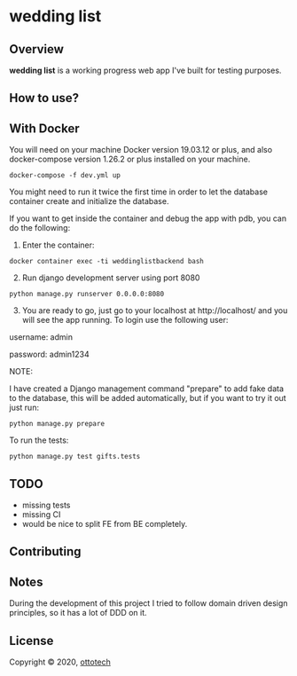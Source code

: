 wedding list
=========

## Overview

**wedding list** is a working progress web app I've built for testing purposes. 

## How to use?
## With Docker
You will need on your machine Docker version 19.03.12 or plus,
and also docker-compose version 1.26.2 or plus installed on your machine.

```
docker-compose -f dev.yml up 
```

You might need to run it twice the first time in order to let the database container
create and initialize the database.

If you want to get inside the container and debug the app with pdb, 
you can do the following:

1) Enter the container:

`docker container exec -ti weddinglistbackend bash`

2) Run django development server using port 8080

`python manage.py runserver 0.0.0.0:8080`

3) You are ready to go, just go to your localhost at http://localhost/
and you will see the app running. To login use the following user:

username:
admin

password:
admin1234

NOTE: 

I have created a Django management command "prepare" to add fake data to 
the database, this will be added automatically, but if you want to try it out
just run:

`python manage.py prepare`

To run the tests:

`python manage.py test gifts.tests`

## TODO
- missing tests
- missing CI
- would be nice to split FE from BE completely.

## Contributing


## Notes

During the development of this project I tried to follow domain driven design
principles, so it has a lot of DDD on it.

## License

Copyright ©‎ 2020, [ottotech](https://ottotech.site/)
